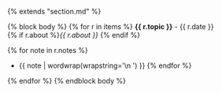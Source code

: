 {% extends "section.md" %}

{% block body %}
{% for r in items %}
**{{ r.topic }}** - {{ r.date }}  
{% if r.about %}*{{ r.about }}*
{% endif %}

{% for note in r.notes %}
  - {{ note | wordwrap(wrapstring='\n    ') }}
{% endfor %}

{% endfor %}
{% endblock body %}
